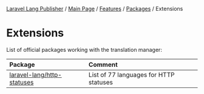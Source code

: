 [Laravel Lang Publisher][link_source] / [Main Page](../../index.md) / [Features](../index.md) / [Packages](index.md) / Extensions

# Extensions

List of official packages working with the translation manager:

| Package | Comment |
|:---|:---|
| [laravel-lang/http-statuses](https://github.com/Laravel-Lang/http-statuses) | List of 77 languages for HTTP statuses |

[link_source]:  https://github.com/andrey-helldar/laravel-lang-publisher
